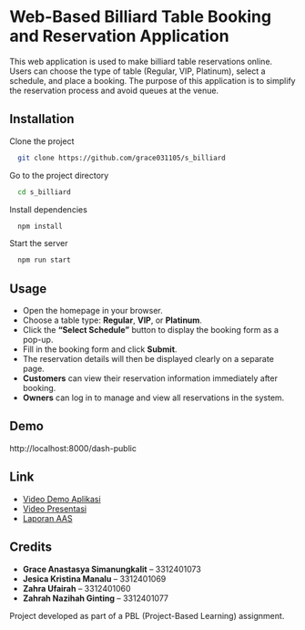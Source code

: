 # Web-Based Billiard Table Booking and Reservation Application

This web application is used to make billiard table reservations online. Users can choose the type of table (Regular, VIP, Platinum), select a schedule, and place a booking. The purpose of this application is to simplify the reservation process and avoid queues at the venue.


## Installation

Clone the project

```bash
  git clone https://github.com/grace031105/s_billiard
```

Go to the project directory

```bash
  cd s_billiard
```

Install dependencies

```bash
  npm install
```

Start the server

```bash
  npm run start
```

##  Usage

- Open the homepage in your browser.
- Choose a table type: **Regular**, **VIP**, or **Platinum**.
- Click the **“Select Schedule”** button to display the booking form as a pop-up.
- Fill in the booking form and click **Submit**.
- The reservation details will then be displayed clearly on a separate page.
- **Customers** can view their reservation information immediately after booking.
- **Owners** can log in to manage and view all reservations in the system.


## Demo

http://localhost:8000/dash-public

## Link 

- [Video Demo Aplikasi](https://youtu.be/iaSmGD0ZnLg?si=7BH9pzQ95goZ0yBy)
- [Video Presentasi](https://youtu.be/8FyJ-mjiCM0?si=RFNZ1BscbwU38Ga2)
- [Laporan AAS](https://drive.google.com/drive/folders/1AFfDGY4TZaRuMKOZNW6SSCXrHgNz5SU5?usp=sharing )

## Credits

- **Grace Anastasya Simanungkalit** – 3312401073  
- **Jesica Kristina Manalu** – 3312401069  
- **Zahra Ufairah** – 3312401060  
- **Zahrah Nazihah Ginting** – 3312401077  

Project developed as part of a PBL (Project-Based Learning) assignment.
